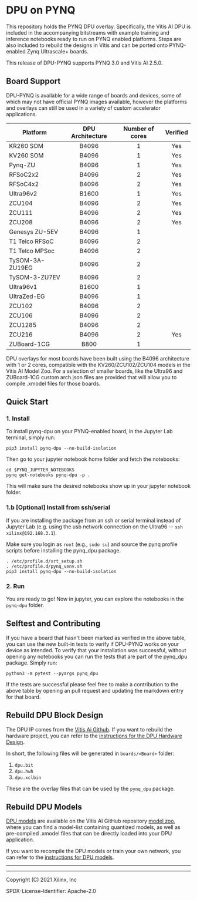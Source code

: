 # DPU on PYNQ

This repository holds the PYNQ DPU overlay. Specifically, the Vitis AI DPU is included in the accompanying bitstreams with example training and inference notebooks ready to run on PYNQ enabled platforms. Steps are also included to rebuild the designs in Vitis and can be ported onto PYNQ-enabled Zynq Ultrascale+ boards. 

This release of DPU-PYNQ supports PYNQ 3.0 and Vitis AI 2.5.0.

## Board Support

DPU-PYNQ is available for a wide range of boards and devices, some of which may not have official PYNQ images available, however the platforms and overlays can still be used in a variety of custom accelerator applications.

| Platform  | DPU Architecture  | Number of cores  | Verified  |
|---        |:---:              |:---:             |:---:      |
| KR260 SOM       | B4096  | 1  | Yes  |
| KV260 SOM       | B4096  | 1  | Yes  |
| Pynq-ZU         | B4096  | 1  | Yes  |
| RFSoC2x2        | B4096  | 2  | Yes  |
| RFSoC4x2        | B4096  | 2  | Yes  |
| Ultra96v2       | B1600  | 1  | Yes  |
| ZCU104          | B4096  | 2  | Yes  |
| ZCU111          | B4096  | 2  | Yes  |
| ZCU208          | B4096  | 2  | Yes  |
| Genesys ZU-5EV  | B4096  | 1  |   |
| T1 Telco RFSoC  | B4096  | 2  |   |
| T1 Telco MPSoc  | B4096  | 2  |   |
| TySOM-3A-ZU19EG | B4096  | 2  |   |
| TySOM-3-ZU7EV   | B4096  | 2  |   |
| Ultra96v1       | B1600  | 1  |   |
| UltraZed-EG     | B4096  | 1  |   |
| ZCU102          | B4096  | 2  |   |
| ZCU106          | B4096  | 2  |   |
| ZCU1285         | B4096  | 2  |   |
| ZCU216          | B4096  | 2  | Yes  |
| ZUBoard-1CG     | B800   | 1  |   |

DPU overlays for most boards have been built using the B4096 architecture with 1 or 2 cores, compatible with the KV260/ZCU102/ZCU104 models in the Vitis AI Model Zoo. For a selection of smaller boards, like the Ultra96 and ZUBoard-1CG custom arch.json files are provided that will allow you to compile .xmodel files for those boards.

## Quick Start

### 1. Install

To install pynq-dpu on your PYNQ-enabled board, in the Jupyter Lab terminal, simply run:

```shell
pip3 install pynq-dpu --no-build-isolation
```

Then go to your jupyter notebook home folder and fetch the notebooks:

```shell
cd $PYNQ_JUPYTER_NOTEBOOKS
pynq get-notebooks pynq-dpu -p .
```

This will make sure the desired notebooks show up in your jupyter notebook 
folder.

### 1.b [Optional] Install from ssh/serial

If you are installing the package from an ssh or serial terminal instead of Jupyter Lab (e.g. using the usb network connection on the Ultra96 -- `ssh xilinx@192.168.3.1`).

Make sure you login as `root` (e.g., `sudo su`) and source the pynq profile scripts before installing the pynq_dpu package.

```shell
. /etc/profile.d/xrt_setup.sh
. /etc/profile.d/pynq_venv.sh
pip3 install pynq-dpu --no-build-isolation
```

### 2. Run

You are ready to go! Now in jupyter, you can explore the notebooks 
in the `pynq-dpu` folder.

## Selftest and Contributing

If you have a board that hasn't been marked as verified in the above table, you can use the new built-in tests to verify if DPU-PYNQ works on your device as intended. To verify that your installation was successful, without opening any notebooks you can run the tests that are part of the pynq_dpu package. Simply run:

```shell
python3 -m pytest --pyargs pynq_dpu
```

If the tests are successful please feel free to make a contribution to the above table by opening an pull request and updating the markdown entry for that board.

## Rebuild DPU Block Design

The DPU IP comes from the [Vitis Ai Github](https://github.com/Xilinx/Vitis-AI/tree/v2.5).
If you want to rebuild the hardware project, you can refer to the
[instructions for the DPU Hardware Design](./boards/README.md).

In short, the following files will be generated in `boards/<Board>` folder:

1. `dpu.bit`
2. `dpu.hwh`
3. `dpu.xclbin`

These are the overlay files that can be used by the `pynq_dpu` package.

## Rebuild DPU Models

[DPU models](https://github.com/Xilinx/Vitis-AI/tree/v2.5) 
are available on the Vitis AI GitHub repository [model zoo](https://github.com/Xilinx/Vitis-AI/tree/v2.5/model_zoo),
where you can find a model-list containing quantized models, as well as pre-compiled .xmodel files
that can be directly loaded into your DPU application.

If you want to recompile the DPU models or train your own network, you can refer to the
[instructions for DPU models](./host/README.md).


----
----

Copyright (C) 2021 Xilinx, Inc

SPDX-License-Identifier: Apache-2.0
